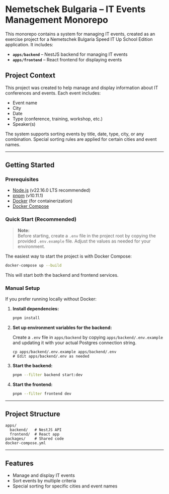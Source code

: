 # Nemetschek Bulgaria – IT Events Management Monorepo

This monorepo contains a system for managing IT events, created as an exercise project for a Nemetschek Bulgaria Speed IT Up School Edition application. It includes:

- **`apps/backend`** – NestJS backend for managing IT events
- **`apps/frontend`** – React frontend for displaying events

## Project Context

This project was created to help manage and display information about IT conferences and events. Each event includes:

- Event name
- City
- Date
- Type (conference, training, workshop, etc.)
- Speaker(s)

The system supports sorting events by title, date, type, city, or any combination. Special sorting rules are applied for certain cities and event names.

---

## Getting Started

### Prerequisites

- [Node.js](https://nodejs.org/) (v22.16.0 LTS recommended)
- [pnpm](https://pnpm.io/) (v10.11.1)
- [Docker](https://www.docker.com/) (for containerization)
- [Docker Compose](https://docs.docker.com/compose/)

### Quick Start (Recommended)

> **Note:**  
> Before starting, create a `.env` file in the project root by copying the provided `.env.example` file.
> Adjust the values as needed for your environment.

The easiest way to start the project is with Docker Compose:

```bash
docker-compose up --build
```

This will start both the backend and frontend services.

### Manual Setup

If you prefer running locally without Docker:

1. **Install dependencies:**

    ```bash
    pnpm install
    ```

2. **Set up environment variables for the backend:**

    Create a `.env` file in `apps/backend` by copying `apps/backend/.env.example` and updating it with your actual Postgres connection string.

    ```
    cp apps/backend/.env.example apps/backend/.env
    # Edit apps/backend/.env as needed
    ```

3. **Start the backend:**

    ```bash
    pnpm --filter backend start:dev
    ```

4. **Start the frontend:**

    ```bash
    pnpm --filter frontend dev
    ```

---

## Project Structure

```
apps/
  backend/   # NestJS API
  frontend/  # React app
packages/    # Shared code
docker-compose.yml
```

---

## Features

- Manage and display IT events
- Sort events by multiple criteria
- Special sorting for specific cities and event names
